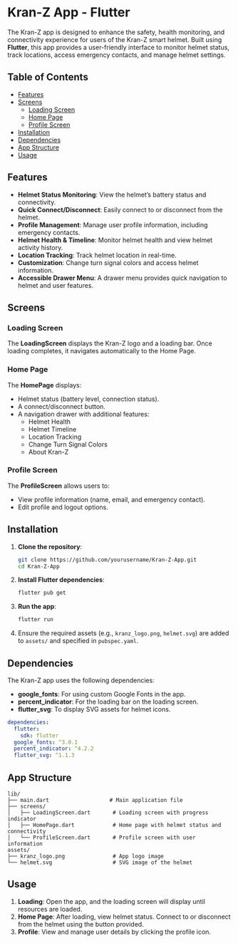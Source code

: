 
# Kran-Z App - Flutter

The Kran-Z app is designed to enhance the safety, health monitoring, and connectivity experience for users of the Kran-Z smart helmet. Built using **Flutter**, this app provides a user-friendly interface to monitor helmet status, track locations, access emergency contacts, and manage helmet settings.

## Table of Contents

- [Features](#features)
- [Screens](#screens)
  - [Loading Screen](#loading-screen)
  - [Home Page](#home-page)
  - [Profile Screen](#profile-screen)
- [Installation](#installation)
- [Dependencies](#dependencies)
- [App Structure](#app-structure)
- [Usage](#usage)

## Features

- **Helmet Status Monitoring**: View the helmet’s battery status and connectivity.
- **Quick Connect/Disconnect**: Easily connect to or disconnect from the helmet.
- **Profile Management**: Manage user profile information, including emergency contacts.
- **Helmet Health & Timeline**: Monitor helmet health and view helmet activity history.
- **Location Tracking**: Track helmet location in real-time.
- **Customization**: Change turn signal colors and access helmet information.
- **Accessible Drawer Menu**: A drawer menu provides quick navigation to helmet and user features.

## Screens

### Loading Screen

The **LoadingScreen** displays the Kran-Z logo and a loading bar. Once loading completes, it navigates automatically to the Home Page.

### Home Page

The **HomePage** displays:

- Helmet status (battery level, connection status).
- A connect/disconnect button.
- A navigation drawer with additional features:
  - Helmet Health
  - Helmet Timeline
  - Location Tracking
  - Change Turn Signal Colors
  - About Kran-Z

### Profile Screen

The **ProfileScreen** allows users to:

- View profile information (name, email, and emergency contact).
- Edit profile and logout options.

## Installation

1. **Clone the repository**:

   ```bash
   git clone https://github.com/yourusername/Kran-Z-App.git
   cd Kran-Z-App
   ```
2. **Install Flutter dependencies**:

   ```bash
   flutter pub get
   ```
3. **Run the app**:

   ```bash
   flutter run
   ```
4. Ensure the required assets (e.g., `kranz_logo.png`, `helmet.svg`) are added to `assets/` and specified in `pubspec.yaml`.

## Dependencies

The Kran-Z app uses the following dependencies:

- **google_fonts**: For using custom Google Fonts in the app.
- **percent_indicator**: For the loading bar on the loading screen.
- **flutter_svg**: To display SVG assets for helmet icons.

```yaml
dependencies:
  flutter:
    sdk: flutter
  google_fonts: ^3.0.1
  percent_indicator: ^4.2.2
  flutter_svg: ^1.1.3
```

## App Structure

```plaintext
lib/
├── main.dart                   # Main application file
├── screens/
│   ├── LoadingScreen.dart       # Loading screen with progress indicator
│   ├── HomePage.dart            # Home page with helmet status and connectivity
│   └── ProfileScreen.dart       # Profile screen with user information
assets/
├── kranz_logo.png               # App logo image
└── helmet.svg                   # SVG image of the helmet
```

## Usage

1. **Loading**: Open the app, and the loading screen will display until resources are loaded.
2. **Home Page**: After loading, view helmet status. Connect to or disconnect from the helmet using the button provided.
3. **Profile**: View and manage user details by clicking the profile icon.
